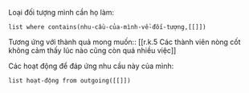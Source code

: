 Loại đối tượng mình cần họ làm:
```dataview
list where contains(nhu-cầu-của-mình-về-đối-tượng,[[]])
```
Tương ứng với thành quả mong muốn:: [[r.k.5 Các thành viên nòng cốt không cảm thấy lúc nào cũng còn quá nhiều việc]]

Các hoạt động để đáp ứng nhu cầu này của mình:
```dataview
list hoạt-động from outgoing([[]])
```
